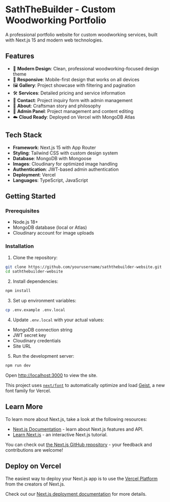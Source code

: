 # SathTheBuilder - Custom Woodworking Portfolio

A professional portfolio website for custom woodworking services, built with Next.js 15 and modern web technologies.

## Features

- 🎨 **Modern Design**: Clean, professional woodworking-focused design theme
- 📱 **Responsive**: Mobile-first design that works on all devices
- 🖼️ **Gallery**: Project showcase with filtering and pagination
- 🛠️ **Services**: Detailed pricing and service information
- 📝 **Contact**: Project inquiry form with admin management
- 👤 **About**: Craftsman story and philosophy
- 🔐 **Admin Panel**: Project management and content editing
- ☁️ **Cloud Ready**: Deployed on Vercel with MongoDB Atlas

## Tech Stack

- **Framework**: Next.js 15 with App Router
- **Styling**: Tailwind CSS with custom design system
- **Database**: MongoDB with Mongoose
- **Images**: Cloudinary for optimized image handling
- **Authentication**: JWT-based admin authentication
- **Deployment**: Vercel
- **Languages**: TypeScript, JavaScript

## Getting Started

### Prerequisites

- Node.js 18+ 
- MongoDB database (local or Atlas)
- Cloudinary account for image uploads

### Installation

1. Clone the repository:
```bash
git clone https://github.com/yourusername/saththebuilder-website.git
cd saththebuilder-website
```

2. Install dependencies:
```bash
npm install
```

3. Set up environment variables:
```bash
cp .env.example .env.local
```

4. Update `.env.local` with your actual values:
- MongoDB connection string
- JWT secret key
- Cloudinary credentials
- Site URL

5. Run the development server:
```bash
npm run dev
```

Open [http://localhost:3000](http://localhost:3000) to view the site.

This project uses [`next/font`](https://nextjs.org/docs/app/building-your-application/optimizing/fonts) to automatically optimize and load [Geist](https://vercel.com/font), a new font family for Vercel.

## Learn More

To learn more about Next.js, take a look at the following resources:

- [Next.js Documentation](https://nextjs.org/docs) - learn about Next.js features and API.
- [Learn Next.js](https://nextjs.org/learn) - an interactive Next.js tutorial.

You can check out [the Next.js GitHub repository](https://github.com/vercel/next.js) - your feedback and contributions are welcome!

## Deploy on Vercel

The easiest way to deploy your Next.js app is to use the [Vercel Platform](https://vercel.com/new?utm_medium=default-template&filter=next.js&utm_source=create-next-app&utm_campaign=create-next-app-readme) from the creators of Next.js.

Check out our [Next.js deployment documentation](https://nextjs.org/docs/app/building-your-application/deploying) for more details.
